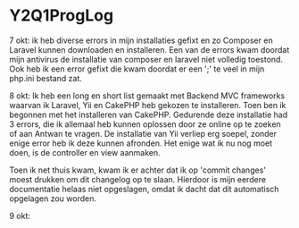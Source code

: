 # Y2Q1ProgLog


7 okt:
ik heb diverse errors in mijn installaties gefixt en zo Composer en Laravel kunnen downloaden en installeren.
Een van de errors kwam doordat mijn antivirus de installatie van composer en laravel niet volledig toestond.
Ook heb ik een error gefixt die kwam doordat er een ';' te veel in mijn php.ini bestand zat.

8 okt:
Ik heb een long en short list gemaakt met Backend MVC frameworks waarvan ik Laravel, Yii en CakePHP heb gekozen te installeren.
Toen ben ik begonnen met het installeren van CakePHP. Gedurende deze installatie had 3 errors, die ik allemaal heb kunnen oplossen door ze online op te zoeken of aan Antwan te vragen.
De installatie van Yii verliep erg soepel, zonder enige error heb ik deze kunnen afronden.
Het enige wat ik nu nog moet doen, is de controller en view aanmaken.

Toen ik net thuis kwam, kwam ik er achter dat ik op 'commit changes' moest drukken om dit changelog op te slaan. Hierdoor is mijn eerdere documentatie helaas niet opgeslagen, omdat ik dacht dat dit automatisch opgelagen zou worden.


9 okt:
